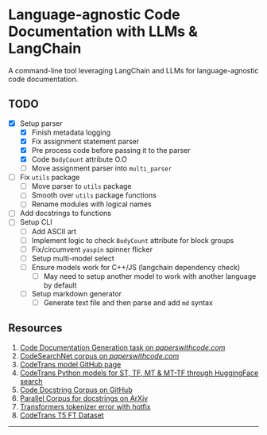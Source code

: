 # Language-agnostic Code Documentation with LLMs & LangChain

A command-line tool leveraging LangChain and LLMs for language-agnostic code documentation.

## TODO
- [X] Setup parser
  - [X] Finish metadata logging
  - [X] Fix assignment statement parser
  - [X] Pre process code before passing it to the parser
  - [X] Code `BodyCount` attribute O.O
  - [ ] Move assignment parser into `multi_parser`
- [ ] Fix `utils` package
  - [ ] Move parser to `utils` package
  - [ ] Smooth over `utils` package functions
  - [ ] Rename modules with logical names
- [ ] Add docstrings to functions
- [ ] Setup CLI
  - [ ] Add ASCII art
  - [ ] Implement logic to check `BodyCount` attribute for block groups
  - [ ] Fix/circumvent `yaspin` spinner flicker
  - [ ] Setup multi-model select
  - [ ] Ensure models work for C++/JS (langchain dependency check)
    - [ ] May need to setup another model to work with another language by default
  - [ ] Setup markdown generator
    - [ ] Generate text file and then parse and add `md` syntax

## Resources
1. [Code Documentation Generation task on *paperswithcode.com*](https://paperswithcode.com/task/code-documentation-generation)
2. [CodeSearchNet corpus on *paperswithcode.com*](https://paperswithcode.com/dataset/codesearchnet)
3. [CodeTrans model GitHub page](https://github.com/agemagician/CodeTrans)
4. [CodeTrans Python models for ST, TF, MT & MT-TF through HuggingFace search](https://huggingface.co/search/full-text?q=codetrans+code+documentation+generation+python&type=model)
5. [Code Docstring Corpus on GitHub](https://github.com/EdinburghNLP/code-docstring-corpus)
6. [Parallel Corpus for docstrings on ArXiv](https://arxiv.org/abs/1707.02275)
7. [Transformers tokenizer error with hotfix](https://discuss.huggingface.co/t/error-with-new-tokenizers-urgent/2847/3)
8. [CodeTrans T5 FT Dataset](https://www.dropbox.com/sh/488bq2of10r4wvw/AACs5CGIQuwtsD7j_Ls_JAORa/finetuning_dataset?dl=0&subfolder_nav_tracking=1)

---
